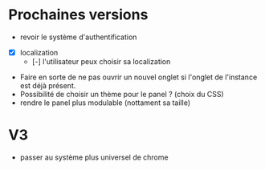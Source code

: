 # Prochaines versions
- revoir le système d'authentification

- [X] localization
    - [-] l'utilisateur peux choisir sa localization

- Faire en sorte de ne pas ouvrir un nouvel onglet si l'onglet de l'instance est déjà présent.
- Possibilité de choisir un thème pour le panel ? (choix du CSS)
- rendre le panel plus modulable (nottament sa taille)

# V3
- passer au système plus universel de chrome

